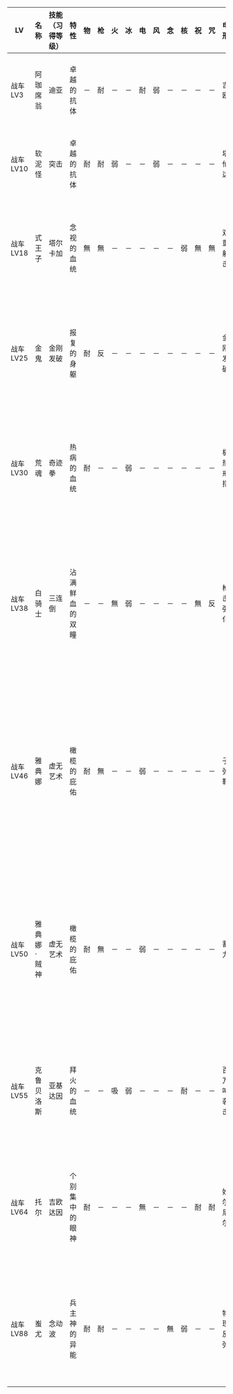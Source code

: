 |LV|名称|技能（习得等级）|特性|物|枪|火|冰|电|风|念|核|祝|咒|电刑|警报电刑|装备类型|技能|
|-|-|-|-|-|-|-|-|-|-|-|-|-|-|-|-|-|-|
|战车LV3|阿珈席翁|迪亚|卓越的抗体|－|耐|－|－|耐|弱|－|－|－|－|吉欧|玛哈吉欧|技能卡|拜斯堤,突击(4),拉库卡加(6),吉欧(7),电击识破(8)|
|战车LV10|软泥怪|突击|卓越的抗体|耐|耐|弱|－|－|弱|－|－|－|－|塔伦达|玛哈塔伦达|技能卡|恶魔之触,塔伦达(11),防炎之壁(13),头锤(14)|
|战车LV18|式王子|塔尔卡加|念视的血统|無|無|－|－|－|－|－|弱|無|無|双重射击|三连倒|技能卡|挑衅,双重射击,玛哈赛(19),迪卡加(21),赛欧(23),鬼神乐(24)|
|战车LV25|金鬼|金刚发破|报复的身躯|耐|反|－|－|－|－|－|－|－|－|金刚发破|烈风波|技能卡|拉库卡加,小治愈促进,烈击巨鎚(27),念动识破(28),绝望敲打(30),重反击(31)|
|战车LV30|荒魂|奇迹拳|热病的血统|耐|－|－|弱|－|－|－|－|－|－|极热戒指|极热螺旋戒指|饰品|芙雷拉,挑衅,反叛(31),玛哈拉坤达(32),狂怒几率UP(34),玛哈塔尔卡加(35)|
|战车LV38|白骑士|三连倒|沾满鲜血的双瞳|－|－|無|弱|－|－|－|－|無|反|枪击强化|高级枪击强化|技能卡|恶魔之触,鬼神乐,枪击强化(40),玛哈耶加(41),玛哈斯库卡加(42),污秽吐息(43),异常状态成功率UP(44)|
|战车LV46|雅典娜|虚无艺术|橄榄的庇佑|耐|無|－|－|弱|－|－|－|－|－|子弹鞋|子弹鞋R|饰品|DLC,玛哈拉库卡加,加倍斩击,迪亚拉翰(47),玛哈塔尔卡加(48),自动玛哈拉库卡(50),萨玛利卡姆(51),百万吨袭击(52)|
|战车LV50|雅典娜·贼神|虚无艺术|橄榄的庇佑|耐|無|－|－|弱|－|－|－|－|－|蓄力|专心致志|技能卡|DLC,玛哈塔尔卡加,加倍斩击,迪亚拉翰(51),玛哈拉库卡加(52),自动玛哈塔尔卡(54),萨玛利卡姆(55),百万吨袭击(56)|
|战车LV55|克鲁贝洛斯|亚基达因|拜火的血统|－|－|吸|弱|－|－|－|耐|－|－|百万吨袭击|神之手|技能卡|百万吨袭击,反叛(56),超反击(57),玛哈拉基达因(58),不屈斗志(60)|
|战车LV64|托尔|吉欧达因|个别集中的眼神|耐|－|－|－|無|－|－|－|耐|耐|妙尔尼尔|扼杀的妙尔尼尔|龙司近战|百万吨袭击,超反击,高级电击强化(66),玛哈吉欧达因(67),亢奋(68),崇高圣战(71)|
|战车LV88|蚩尤|念动波|兵主神的异能|耐|耐|－|－|－|－|無|弱|－|－|物理反弹|物理吸收|技能卡|物理反弹,巨人之战,精神耐性(90),念动力(91),念动吸收(92),专心致志(94)|
